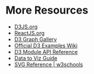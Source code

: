 <!---
{"next":"Notes/README.md","title":"More Resources"}
-->

# More Resources

* [D3JS.org](https://d3js.org/)
* [ReactJS.org](https://reactjs.org/)
* [D3 Graph Gallery](https://www.d3-graph-gallery.com/)
* [Official D3 Examples Wiki](https://github.com/d3/d3/wiki/Gallery)
* [D3 Module API Reference](https://github.com/d3/d3/blob/master/API.md#shapes-d3-shape)
* [Data to Viz Guide](https://www.data-to-viz.com/)
* [SVG Reference | w3schools](https://www.w3schools.com/graphics/svg_reference.asp)

